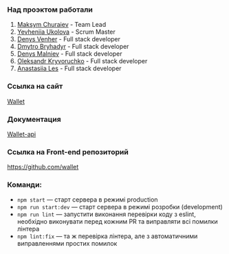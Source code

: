 ### Над проэктом работали

1. <a href ="https://github.com/MaksymChuraiev">Maksym Churaiev</a> - Team Lead
2. <a href = "https://github.com/Ye2212">Yevheniia Ukolova</a> - Scrum Master
3. <a href= "https://github.com/VenjaVenja">Denys Venher</a> - Full stack developer
4. <a href = "https://github.com/AKdimka">Dmytro Bryhadyr</a> - Full stack developer
5. <a href = "https://github.com/DenisMalv">Denys Malniev</a> - Full stack developer
6. <a href = "https://github.com/aleksandr-krivoruchko">Oleksandr
   Kryvoruchko</a> - Full stack developer
7. <a href = "https://github.com/AnastasiaLes">Anastasiia Les</a> - Full stack developer

### Ссылка на сайт

<a href ="https://team-project-wallet.netlify.app/">Wallet</a>

### Документация

<a href ="https://wallet-server-api.herokuapp.com/api-docs/">Wallet-api</a>

### Ссылка на Front-end репозиторий

<a href ="https://github.com/MaksymChuraiev/team-project-wallet">https://github.com/wallet</a>

### Команди:

- `npm start` &mdash; старт сервера в режимі production
- `npm run start:dev` &mdash; старт сервера в режимі розробки (development)
- `npm run lint` &mdash; запустити виконання перевірки коду з eslint, необхідно виконувати перед кожним PR та виправляти всі помилки лінтера
- `npm lint:fix` &mdash; та ж перевірка лінтера, але з автоматичними виправленнями простих помилок
